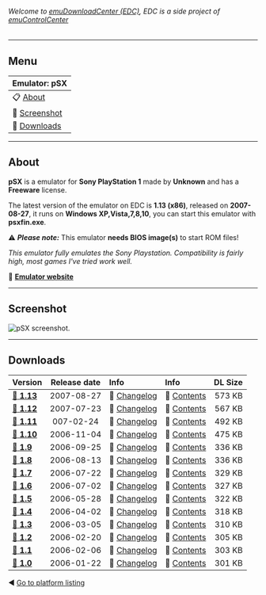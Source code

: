 ###### Welcome to [emuDownloadCenter (EDC)](https://github.com/PhoenixInteractiveNL/emuDownloadCenter/wiki/), EDC is a side project of [emuControlCenter](https://github.com/PhoenixInteractiveNL/emuControlCenter/wiki/)
***
## Menu
| **Emulator: pSX** |
|:---------|
| :clipboard: [About](#about) |
| :sunrise: [Screenshot](#screenshot) |
| :floppy_disk: [Downloads](#downloads) |
***
## About
**pSX** is a emulator for **Sony PlayStation 1** made by **Unknown** and has a **Freeware** license.

The latest version of the emulator on EDC is **1.13 (x86)**, released on **2007-08-27**, it runs on **Windows XP,Vista,7,8,10**, you can start this emulator with **psxfin.exe**.

:warning: _**Please note:**_ This emulator **needs BIOS image(s)** to start ROM files!

_This emulator fully emulates the Sony Playstation. Compatibility is fairly high, most games I've tried work well._

:link: [**Emulator website**](http://psxemulator.gazaxian.com/)
***
## Screenshot
![](https://raw.githubusercontent.com/PhoenixInteractiveNL/emuDownloadCenter/master/hooks/psx/screen.jpg "pSX screenshot.")
***
## Downloads
| Version  | Release date  | Info       | Info       | DL Size    |
|:---------|:-------------:|:-----------|:-----------|-----------:|
| [:floppy_disk: **1.13**](https://github.com/PhoenixInteractiveNL/edc-repo0001/raw/master/psx/1.13.7z) | 2007-08-27 | :page_facing_up: [Changelog](https://github.com/PhoenixInteractiveNL/edc-repo0001/blob/master/psx/1.13_changelog.txt) | :mag_right: [Contents](https://github.com/PhoenixInteractiveNL/edc-repo0001/blob/master/psx/1.13_contents.txt) | 573 KB |
| [:floppy_disk: **1.12**](https://github.com/PhoenixInteractiveNL/edc-repo0001/raw/master/psx/1.12.7z) | 2007-07-23 | :page_facing_up: [Changelog](https://github.com/PhoenixInteractiveNL/edc-repo0001/blob/master/psx/1.12_changelog.txt) | :mag_right: [Contents](https://github.com/PhoenixInteractiveNL/edc-repo0001/blob/master/psx/1.12_contents.txt) | 567 KB |
| [:floppy_disk: **1.11**](https://github.com/PhoenixInteractiveNL/edc-repo0001/raw/master/psx/1.11.7z) | 007-02-24 | :page_facing_up: [Changelog](https://github.com/PhoenixInteractiveNL/edc-repo0001/blob/master/psx/1.11_changelog.txt) | :mag_right: [Contents](https://github.com/PhoenixInteractiveNL/edc-repo0001/blob/master/psx/1.11_contents.txt) | 492 KB |
| [:floppy_disk: **1.10**](https://github.com/PhoenixInteractiveNL/edc-repo0001/raw/master/psx/1.10.7z) | 2006-11-04 | :page_facing_up: [Changelog](https://github.com/PhoenixInteractiveNL/edc-repo0001/blob/master/psx/1.10_changelog.txt) | :mag_right: [Contents](https://github.com/PhoenixInteractiveNL/edc-repo0001/blob/master/psx/1.10_contents.txt) | 475 KB |
| [:floppy_disk: **1.9**](https://github.com/PhoenixInteractiveNL/edc-repo0001/raw/master/psx/1.9.7z) | 2006-09-25 | :page_facing_up: [Changelog](https://github.com/PhoenixInteractiveNL/edc-repo0001/blob/master/psx/1.9_changelog.txt) | :mag_right: [Contents](https://github.com/PhoenixInteractiveNL/edc-repo0001/blob/master/psx/1.9_contents.txt) | 336 KB |
| [:floppy_disk: **1.8**](https://github.com/PhoenixInteractiveNL/edc-repo0001/raw/master/psx/1.8.7z) | 2006-08-13 | :page_facing_up: [Changelog](https://github.com/PhoenixInteractiveNL/edc-repo0001/blob/master/psx/1.8_changelog.txt) | :mag_right: [Contents](https://github.com/PhoenixInteractiveNL/edc-repo0001/blob/master/psx/1.8_contents.txt) | 336 KB |
| [:floppy_disk: **1.7**](https://github.com/PhoenixInteractiveNL/edc-repo0001/raw/master/psx/1.7.7z) | 2006-07-22 | :page_facing_up: [Changelog](https://github.com/PhoenixInteractiveNL/edc-repo0001/blob/master/psx/1.7_changelog.txt) | :mag_right: [Contents](https://github.com/PhoenixInteractiveNL/edc-repo0001/blob/master/psx/1.7_contents.txt) | 329 KB |
| [:floppy_disk: **1.6**](https://github.com/PhoenixInteractiveNL/edc-repo0001/raw/master/psx/1.6.7z) | 2006-07-02 | :page_facing_up: [Changelog](https://github.com/PhoenixInteractiveNL/edc-repo0001/blob/master/psx/1.6_changelog.txt) | :mag_right: [Contents](https://github.com/PhoenixInteractiveNL/edc-repo0001/blob/master/psx/1.6_contents.txt) | 327 KB |
| [:floppy_disk: **1.5**](https://github.com/PhoenixInteractiveNL/edc-repo0001/raw/master/psx/1.5.7z) | 2006-05-28 | :page_facing_up: [Changelog](https://github.com/PhoenixInteractiveNL/edc-repo0001/blob/master/psx/1.5_changelog.txt) | :mag_right: [Contents](https://github.com/PhoenixInteractiveNL/edc-repo0001/blob/master/psx/1.5_contents.txt) | 322 KB |
| [:floppy_disk: **1.4**](https://github.com/PhoenixInteractiveNL/edc-repo0001/raw/master/psx/1.4.7z) | 2006-04-02 | :page_facing_up: [Changelog](https://github.com/PhoenixInteractiveNL/edc-repo0001/blob/master/psx/1.4_changelog.txt) | :mag_right: [Contents](https://github.com/PhoenixInteractiveNL/edc-repo0001/blob/master/psx/1.4_contents.txt) | 318 KB |
| [:floppy_disk: **1.3**](https://github.com/PhoenixInteractiveNL/edc-repo0001/raw/master/psx/1.3.7z) | 2006-03-05 | :page_facing_up: [Changelog](https://github.com/PhoenixInteractiveNL/edc-repo0001/blob/master/psx/1.3_changelog.txt) | :mag_right: [Contents](https://github.com/PhoenixInteractiveNL/edc-repo0001/blob/master/psx/1.3_contents.txt) | 310 KB |
| [:floppy_disk: **1.2**](https://github.com/PhoenixInteractiveNL/edc-repo0001/raw/master/psx/1.2.7z) | 2006-02-20 | :page_facing_up: [Changelog](https://github.com/PhoenixInteractiveNL/edc-repo0001/blob/master/psx/1.2_changelog.txt) | :mag_right: [Contents](https://github.com/PhoenixInteractiveNL/edc-repo0001/blob/master/psx/1.2_contents.txt) | 305 KB |
| [:floppy_disk: **1.1**](https://github.com/PhoenixInteractiveNL/edc-repo0001/raw/master/psx/1.1.7z) | 2006-02-06 | :page_facing_up: [Changelog](https://github.com/PhoenixInteractiveNL/edc-repo0001/blob/master/psx/1.1_changelog.txt) | :mag_right: [Contents](https://github.com/PhoenixInteractiveNL/edc-repo0001/blob/master/psx/1.1_contents.txt) | 303 KB |
| [:floppy_disk: **1.0**](https://github.com/PhoenixInteractiveNL/edc-repo0001/raw/master/psx/1.0.7z) | 2006-01-22 | :page_facing_up: [Changelog](https://github.com/PhoenixInteractiveNL/edc-repo0001/blob/master/psx/1.0_changelog.txt) | :mag_right: [Contents](https://github.com/PhoenixInteractiveNL/edc-repo0001/blob/master/psx/1.0_contents.txt) | 301 KB |

:arrow_backward: [Go to platform listing](https://github.com/PhoenixInteractiveNL/emuDownloadCenter/wiki/EDC-Platform-List)
